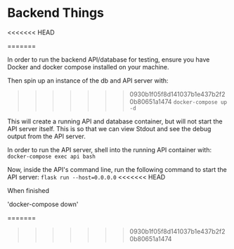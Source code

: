 # Backend Things
<<<<<<< HEAD
 
=======

In order to run the backend API/database for testing, ensure you have Docker and docker compose installed on your machine.

Then spin up an instance of the db and API server with:
>>>>>>> 0930b1f05f8d141037b1e437b2f20b80651a1474
`docker-compose up -d`

This will create a running API and database container, but will not start the API server itself. This is so that we can
view Stdout and see the debug output from the API server.

In order to run the API server, shell into the running API container with:
`docker-compose exec api bash`

Now, inside the API's command line, run the following command to start the API server:
`flask run --host=0.0.0.0`
<<<<<<< HEAD

When finished 

'docker-compose down'

=======
>>>>>>> 0930b1f05f8d141037b1e437b2f20b80651a1474
